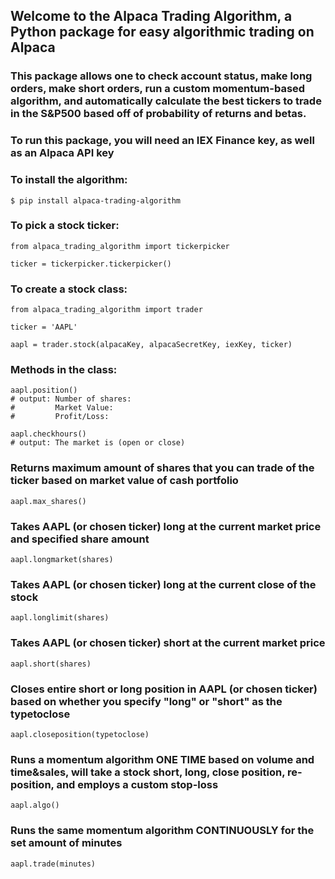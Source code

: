 
## Welcome to the Alpaca Trading Algorithm, a Python package for easy algorithmic trading on Alpaca
### This package allows one to check account status, make long orders, make short orders, run a custom momentum-based algorithm, and automatically calculate the best tickers to trade in the S&P500 based off of probability of returns and betas. 
### **To run this package, you will need an IEX Finance key, as well as an Alpaca API key**

### To install the algorithm: 

```
$ pip install alpaca-trading-algorithm
```

### To pick a stock ticker:

```
from alpaca_trading_algorithm import tickerpicker

ticker = tickerpicker.tickerpicker()
```
### To create a stock class:

```
from alpaca_trading_algorithm import trader

ticker = 'AAPL'

aapl = trader.stock(alpacaKey, alpacaSecretKey, iexKey, ticker)

```
### Methods in the class:

```
aapl.position()
# output: Number of shares:  
#         Market Value: 
#         Profit/Loss: 

aapl.checkhours()
# output: The market is (open or close)
```

### Returns maximum amount of shares that you can trade of the ticker based on market value of cash portfolio

```
aapl.max_shares()
```

### Takes AAPL (or chosen ticker) long at the current market price and specified share amount

```
aapl.longmarket(shares)
```

### Takes AAPL (or chosen ticker) long at the current close of the stock

```
aapl.longlimit(shares)
```

### Takes AAPL (or chosen ticker) short at the current market price

```
aapl.short(shares)
```

### Closes entire short or long position in AAPL (or chosen ticker) based on whether you specify "long" or "short" as the typetoclose

```
aapl.closeposition(typetoclose)
```

### Runs a momentum algorithm ONE TIME based on volume and time&sales, will take a stock short, long, close position, re-position, and employs a custom stop-loss

```
aapl.algo()
```

### Runs the same momentum algorithm CONTINUOUSLY for the set amount of minutes

```
aapl.trade(minutes)

```

